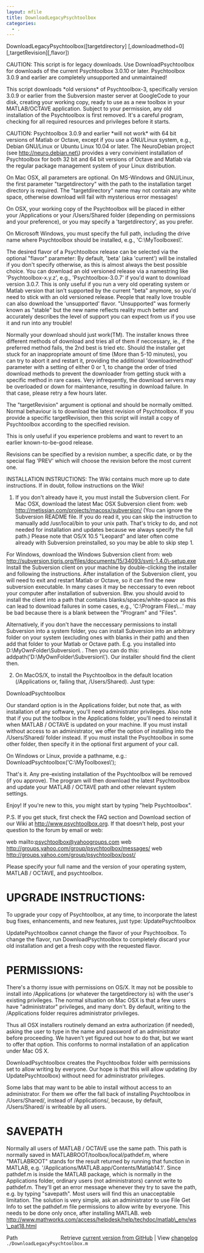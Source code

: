 ```yaml
---
layout: mfile
title: DownloadLegacyPsychtoolbox
categories:
  - .
---
```


DownloadLegacyPsychtoolbox\(\[targetdirectory\] \[,downloadmethod=0\] \[,targetRevision\]\[,flavor\]\)

CAUTION: This script is for legacy downloads. Use DownloadPsychtoolbox
for downloads of the current Psychtoolbox 3.0.10 or later. Psychtoolbox
3.0.9 and earlier are completely unsupported and unmaintained\!

This script downloads \*old versions\* of Psychtoolbox\-3, specifically
version 3.0.9 or earlier from the Subversion master server at GoogleCode
to your disk, creating your working copy, ready to use as a new toolbox
in your MATLAB/OCTAVE application. Subject to your permission, any old
installation of the Psychtoolbox is first removed. It's a careful
program, checking for all required resources and privileges before it
starts.

CAUTION: Psychtoolbox 3.0.9 and earlier \*will not work\* with 64 bit
versions of Matlab or Octave, except if you use a GNU/Linux system, e.g.,
Debian GNU/Linux or Ubuntu Linux 10.04 or later. The NeuroDebian project
\(see http://neuro.debian.net\) provides a very convinient installation of
Psychtoolbox for both 32 bit and 64 bit versions of Octave and Matlab via
the regular package management system of your Linux distribution.

On Mac OSX, all parameters are optional. On MS\-Windows and GNU/Linux, the
first parameter "targetdirectory" with the path to the installation
target directory is required. The "targetdirectory" name may not contain
any white space, otherwise download will fail with mysterious error
messages\!

On OSX, your working copy of the Psychtoolbox will be placed in either
your /Applications or your /Users/Shared folder \(depending on permissions
and your preference\), or you may specify a 'targetdirectory', as you
prefer.

On Microsoft Windows, you must specify the full path, including
the drive name where Psychtoolbox should be installed, e.g.,
'C:\\MyToolboxes\\'.

The desired flavor of a Psychtoolbox release can be selected via the
optional "flavor" parameter: By default, 'beta' \(aka 'current'\) will be
installed if you don't specify otherwise, as this is almost always the
best possible choice. You can download an old versioned release via a
namestring like 'Psychtoolbox\-x.y.z', e.g., 'Psychtoolbox\-3.0.7' if you'd
want to download version 3.0.7. This is only useful if you run a very old
operating system or Matlab version that isn't supported by the current
"beta" anymore, so you'd need to stick with an old versioned release.
People that really love trouble can also download the 'unsupported'
flavor. "Unsupported" was formerly known as "stable" but the new name
reflects reality much better and accurately describes the level of support
you can expect from us if you use it and run into any trouble\!


Normally your download should just work\(TM\). The installer knows three
different methods of download and tries all of them if neccessary, ie.,
if the preferred method fails, the 2nd best is tried etc. Should the
installer get stuck for an inappropriate amount of time \(More than 5\-10
minutes\), you can try to abort it and restart it, providing the
additional 'downloadmethod' parameter with a setting of either 0 or 1,
to change the order of tried download methods to prevent the downloader
from getting stuck with a specific method in rare cases. Very
infrequently, the download servers may be overloaded or down for
maintenance, resulting in download failure. In that case, please retry a
few hours later.


The "targetRevision" argument is optional and should be normally omitted.
Normal behaviour is to download the latest revision of Psychtoolbox.
If you provide a specific targetRevision, then this script will
install a copy of Psychtoolbox according to the specified revision.

This is only useful if you experience problems and want
to revert to an earlier known\-to\-be\-good release.

Revisions can be specified by a revision number, a specific date, or by
the special flag 'PREV' which will choose the revision before the
most current one.


INSTALLATION INSTRUCTIONS: The Wiki contains much more up to date
instructions. If in doubt, follow instructions on the Wiki\!

1. If you don't already have it, you must install the Subversion client.
For Mac OSX, download the latest Mac OSX Subversion client from:
web http://metissian.com/projects/macosx/subversion/
\(You can ignore the Subversion README file. If you do read it, you can
skip the instruction to manually add /usr/local/bin to your unix path.
That's tricky to do, and not needed for installation and updates because
we always specify the full path.\) Please note that OS/X 10.5 "Leopard"
and later often come already with Subversion preinstalled, so you may
be able to skip step 1.

For Windows, download the Windows Subversion client from:
web http://subversion.tigris.org/files/documents/15/34093/svn\-1.4.0\-setup.exe
Install the Subversion client on your machine by double\-clicking the
installer and following the instructions. After installation of the
Subversion client, you will need to exit and restart Matlab or Octave, so it
can find the new subversion executable. In many cases it may be
neccessary to even reboot your computer after installation of subversion.
Btw. you should avoid to install the client into a path that contains
blanks/spaces/white\-space as this can lead to download failures in some
cases, e.g., 'C:\\Program Files\\...' may be bad because there is a blank
between the "Program" and "Files".

Alternatively, if you don't have the neccessary permissions to install
Subversion into a system folder, you can install Subversion into an
arbitrary folder on your system \(excluding ones with blanks in their
path\) and then add that folder to your Matlab or Octave path. E.g. you installed
into D:\\MyOwnFolder\\Subversion\\ . Then you can do this:
addpath\('D:\\MyOwnFolder\\Subversion\\'\). Our installer should find the
client then.

2. On MacOS/X, to install the Psychtoolbox in the default location
\(/Applications or, failing that, /Users/Shared\). Just type:

DownloadPsychtoolbox

Our standard option is in the Applications folder, but note that, as with
installation of any software, you'll need administrator privileges. Also
note that if you put the toolbox in the Applications folder, you'll need
to reinstall it when MATLAB / OCTAVE is updated on your machine. If you must
install without access to an administrator, we offer the option of
installing into the /Users/Shared/ folder instead. If you must install
the Psychtoolbox in some other folder, then specify it in the optional
first argument of your call.

On Windows or Linux, provide a pathname, e.g.:
DownloadPsychtoolbox\('C:\\MyToolboxes\\'\);

That's it. Any pre\-existing installation of the Psychtoolbox will be
removed \(if you approve\). The program will then download the latest
Psychtoolbox and update your MATLAB / OCTAVE path and other relevant system settings.

Enjoy\! If you're new to this, you might start by typing "help
Psychtoolbox".

P.S. If you get stuck, first check the FAQ section and Download section of
our Wiki at http://www.psychtoolbox.org. If that doesn't help, post your
question to the forum by email or web:

web mailto:psychtoolbox@yahoogroups.com
web http://groups.yahoo.com/group/psychtoolbox/messages/
web http://groups.yahoo.com/group/psychtoolbox/post/

Please specify your full name and the version of your operating system,
MATLAB / OCTAVE, and psychtoolbox.

# UPGRADE INSTRUCTIONS:

To upgrade your copy of Psychtoolbox, at any time, to incorporate the
latest bug fixes, enhancements, and new features, just type:
UpdatePsychtoolbox

UpdatePsychtoolbox cannot change the flavor of your
Psychtoolbox. To change the flavor, run DownloadPsychtoolbox to
completely discard your old installation and get a fresh copy with the
requested flavor.

# PERMISSIONS:

There's a thorny issue with permissions on OS/X. It may not be possible to
install into /Applications \(or whatever the targetdirectory is\) with the
user's existing privileges. The normal situation on Mac OSX is that a few
users have "administrator" privileges, and many don't. By default,
writing to the /Applications folder requires administrator privileges.

Thus all OSX installers routinely demand an extra authorization \(if
needed\), asking the user to type in the name and password of an
administrator before proceeding. We haven't yet figured out how to do
that, but we want to offer that option. This conforms to normal
installation of an application under Mac OS X.

DownloadPsychtoolbox creates the Psychtoolbox folder with permissions set
to allow writing by everyone. Our hope is that this will allow updating
\(by UpdatePsychtoolbox\) without need for administrator privileges.

Some labs that may want to be able to install without access to an
administrator. For them we offer the fall back of installing Psychtoolbox
in /Users/Shared/, instead of /Applications/, because, by default,
/Users/Shared/ is writeable by all users.

# SAVEPATH

Normally all users of MATLAB / OCTAVE use the same path. This path is normally
saved in MATLABROOT/toolbox/local/pathdef.m, where "MATLABROOT" stands
for the result returned by running that function in MATLAB, e.g.
'/Applications/MATLAB.app/Contents/Matlab14.1'. Since pathdef.m is inside
the MATLAB package, which is normally in the Applications folder,
ordinary users \(not administrators\) cannot write to pathdef.m. They'll
get an error message whenever they try to save the path, e.g. by typing
"savepath". Most users will find this an unacceptable limitation. The
solution is very simple, ask an administrator to use File Get Info to set
the pathdef.m file permissions to allow write by everyone. This needs to
be done only once, after installing MATLAB.
web http://www.mathworks.com/access/helpdesk/help/techdoc/matlab\_env/ws\_pat18.html




<div class="code_header" style="text-align:right;">
  <span style="float:left;">Path&nbsp;&nbsp;</span> <span class="counter">Retrieve <a href=
  "https://raw.github.com/Psychtoolbox-3/Psychtoolbox-3/beta/./DownloadLegacyPsychtoolbox.m">current version from GitHub</a> | View <a href=
  "https://github.com/Psychtoolbox-3/Psychtoolbox-3/commits/beta/./DownloadLegacyPsychtoolbox.m">changelog</a></span>
</div>
<div class="code">
  <code>./DownloadLegacyPsychtoolbox.m</code>
</div>
